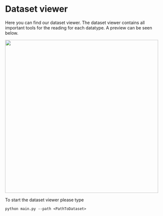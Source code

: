 Dataset viewer
============================
Here you can find our dataset viewer.
The dataset viewer contains all important tools for the reading for each datatype.
A preview can be seen below.

<img src="../../SeeingThroughFog/CodeDemo.gif" width="500">

To start the dataset viewer please type

```
python main.py --path <PathToDataset>
```
